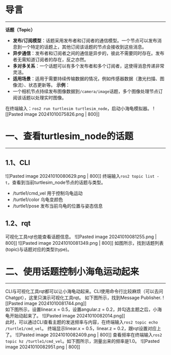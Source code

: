 # 导言
---
**话题（Topic）**
- **发布/订阅模型**：话题采用发布者和订阅者的通信模型。一个节点可以发布消息到一个特定的话题上，其他订阅该话题的节点会接收到这些消息。
- **异步通信**：发布者和订阅者之间的通信是异步的，彼此不需要同时存在。发布者无需知道订阅者的存在，反之亦然。
- **多对多关系**：一个话题可以有多个发布者和多个订阅者，这使得消息传递非常灵活。
- **适用场景**：适用于需要持续传输数据的情况，例如传感器数据（激光扫描、图像流）、状态更新等。
**示例**：
- 一个相机节点持续发布图像数据到`/camera/image`话题，多个图像处理节点订阅该话题以处理实时图像。

在终端输入：`ros2 run turtlesim turtlesim_node`，启动小海龟模拟器。
![[Pasted image 20241010075826.png | 800]]

# 一、查看turtlesim_node的话题
---
## 1.1、CLI
![[Pasted image 20241010080629.png | 800]]
终端输入`ros2 topic list -t`，查看到当前turtlesim_node节点的话题与类型。
- /turtle1/cmd_vel 用于控制乌龟运动
- /turtle1/color 乌龟变颜色
- /turtle1/pose 发布当前乌龟的位置与姿态信息

## 1.2、rqt
可视化工具rqt也能查看话题信息。
![[Pasted image 20241010081255.png | 800]]
![[Pasted image 20241010081349.png | 800]]
如图所示，找到话题列表(topic)与话题对应的类型(type)。

# 二、使用话题控制小海龟运动起来
---
CLI与可视化工具rqt都可以让小海龟动起来。CLI使用命令行比较麻烦（可以去问Chatgpt），这里只演示可视化工具rqt。
如下图所示，找到Message Publisher.
![[Pasted image 20241010081744.png]]
<br>
如下图所示，设置linear.x = 0.5，设置angular.z = 0.2，并勾选主题之后，小海龟开始动起来了。
![[Pasted image 20241010082014.png]]
<br>
此时，可以通过CLI查看主题的发送频率与内容，在终端输入`ros2 topic echo /turtle1/cmd_vel`。
终端显示linear.x = 0.5，linear.z = 0.2，跟rqt设置对应上了。
![[Pasted image 20241010082409.png | 800]]
查看频率在终端输入`ros2 topic hz /turtle1/cmd_vel`。如下图所示，测量出来的频率是1.0。
![[Pasted image 20241010082951.png | 800]]
